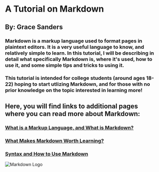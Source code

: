 # A Tutorial on Markdown 
## By: Grace Sanders

### Markdown is a markup language used to format pages in plaintext editors. It is a very useful language to know, and relatively simple to learn. In this tutorial, I will be describing in detail what specifically Markdown is, where it's used, how to use it, and some simple tips and tricks to using it. 
### This tutorial is intended for college students (around ages 18-22) hoping to start utlizing Markdown, and for those with no prior knowledge on the topic interested in learning more!
## Here, you will find links to additional pages where you can read more about Markdown:
### [What is a Markup Language, and What is Markdown?](https://github.com/gesnkb/GraceSandersFinal/blob/main/Markdown%20Explained.md)
### [What Makes Markdown Worth Learning?](https://github.com/gesnkb/GraceSandersFinal/blob/main/Reason%20for%20Markdown.md)
### [Syntax and How to Use Markdown](https://github.com/gesnkb/GraceSandersFinal/blob/main/Learning%20Markdown.md)


![Markdown Logo](https://upload.wikimedia.org/wikipedia/commons/thumb/4/48/Markdown-mark.svg/1200px-Markdown-mark.svg.png)

